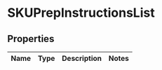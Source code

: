 
# SKUPrepInstructionsList

## Properties
Name | Type | Description | Notes
------------ | ------------- | ------------- | -------------



